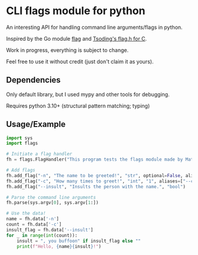# CLI flags module for python

An interesting API for handling command line arguments/flags in python.

Inspired by the Go module [flag](https://pkg.go.dev/flag) and [Tsoding's flag.h for C](https://github.com/tsoding/flag.h).

Work in progress, everything is subject to change.

Feel free to use it without credit (just don't claim it as yours).

## Dependencies

Only default library, but I used mypy and other tools for debugging.

Requires python 3.10+ (structural pattern matching; typing)


## Usage/Example

```py
import sys
import flags

# Initiate a flag handler
fh = flags.FlagHandler("This program tests the flags module made by Matheus Ferreira Drumond (github.com/meee-low).")

# Add flags
fh.add_flag("-n", "The name to be greeted!", "str", optional=False, aliases=["--name"])
fh.add_flag("-c", "How many times to greet!", "int", "1", aliases=["--count"])
fh.add_flag("--insult", "Insults the person with the name.", "bool")

# Parse the command line arguments
fh.parse(sys.argv[0], sys.argv[1:])

# Use the data!
name = fh.data['-n']
count = fh.data['-c']
insult_flag = fh.data['--insult']
for _ in range(int(count)):
    insult = ", you buffoon" if insult_flag else ""
    print(f"Hello, {name}{insult}!")
```